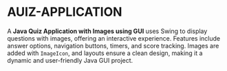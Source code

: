 # AUIZ-APPLICATION
A **Java Quiz Application with Images using GUI** uses Swing to display questions with images, offering an interactive experience. Features include answer options, navigation buttons, timers, and score tracking. Images are added with `ImageIcon`, and layouts ensure a clean design, making it a dynamic and user-friendly Java GUI project.
